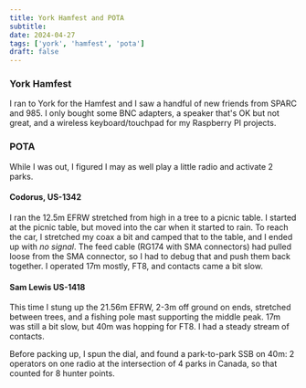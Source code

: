 ```yaml
---
title: York Hamfest and POTA
subtitle: 
date: 2024-04-27
tags: ['york', 'hamfest', 'pota']
draft: false
---
```


### York Hamfest
I ran to York for the Hamfest
and I saw a handful
of new friends
from SPARC and 985.
I only bought some BNC adapters,
a speaker that's OK but not great,
and a wireless keyboard/touchpad 
for my Raspberry PI projects.

### POTA

While I was out,
I figured I may as well play
a little radio
and activate 2 parks.

#### Codorus, US-1342

I ran the 12.5m EFRW stretched from high in a tree to a picnic table.
I started at the picnic table, but moved into the car when it started to rain.
To reach the car, I stretched my coax a bit and camped that to the table,
and I ended up with _no signal_. The feed cable (RG174 with SMA connectors)
had pulled loose from the SMA connector, 
so I had to debug that and push them back together.
I operated 17m mostly, FT8, 
and contacts came a bit slow.

#### Sam Lewis US-1418

This time I stung up the 21.56m EFRW, 
2-3m off ground on ends, 
stretched between trees,
and a fishing pole mast supporting the middle peak.
17m was still a bit slow,
but 40m was hopping for FT8. 
I had a steady stream of contacts.

Before packing up, I spun the dial, 
and found a park-to-park SSB on 40m:
2 operators on one radio 
at the intersection of 4 parks in Canada,
so that counted for 8 hunter points.

<!--more-->
